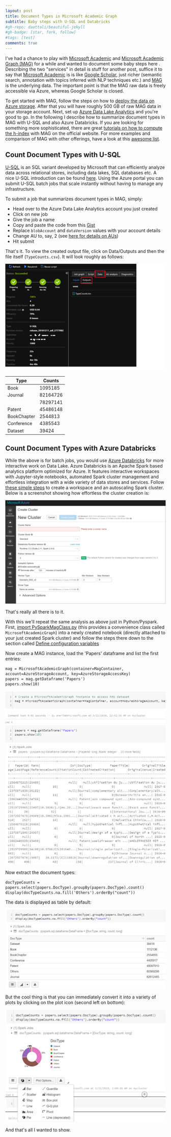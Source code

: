 ```yaml
---
layout: post
title: Document Types in Microsoft Academic Graph
subtitle: Baby steps with U-SQL and Databricks
#gh-repo: daattali/beautiful-jekyll
#gh-badge: [star, fork, follow]
#tags: [test]
comments: true
---
```


I've had a chance to play with [Microsoft Academic](https://academic.microsoft.com/) and [Microsoft Academic Graph (MAG)](https://www.microsoft.com/en-us/research/project/microsoft-academic-graph/) for a while and wanted to document some baby steps here .  Describing the two "services" in detail is stuff for another post, suffice it to say that [Microsoft Academic](https://academic.microsoft.com/) is is like [Google Scholar](https://scholar.google.com/), just richer (semantic search, annotation with topics inferred with NLP techniques etc.) and [MAG](https://www.microsoft.com/en-us/research/project/microsoft-academic-graph/) is the underlying data. The important point is that the MAG raw data is freely accessible via Azure, whereas Google Scholar is closed. 



To get started with MAG, follow the steps on how to [deploy the data on Azure storage](https://docs.microsoft.com/en-us/academic-services/graph/get-started-setup-provisioning). After that you will have roughly 500 GB of raw MAG data in your storage account. Next, set up [Azure Data Lake Analytics](https://docs.microsoft.com/en-us/academic-services/graph/get-started-setup-azure-data-lake-analytics) and you're good to go. In the following I describe how to summarize document types in MAG with U-SQL and also Azure Databricks. If you are looking for something more sophisticated, there are great [tutorials on how to compute the h-index](
https://docs.microsoft.com/en-us/academic-services/graph/#tutorials) with MAG on the official website. For more examples and comparison of MAG with other offerings, have a look at this [awesome list](https://github.com/andreas-wilm/awesome-academic-graph/blob/master/README.md). 


## Count Document Types with U-SQL

[U-SQL](https://docs.microsoft.com/en-us/u-sql/) is an SQL variant developed by Microsoft that can efficiently analyze data across relational stores, including data lakes, SQL databases etc. A nice U-SQL introduction can be found [here](https://devblogs.microsoft.com/visualstudio/introducing-u-sql-a-language-that-makes-big-data-processing-easy/). Using the Azure portal you can submit U-SQL batch jobs that scale instantly without having to manage any infrastructure.

To submit a job that summarizes document types in MAG, simply:

- Head over to the Azure Data Lake Analytics account you just created 
- Click on new job
- Give the job a name
- Copy and paste the code from this [Gist](https://gist.github.com/andreas-wilm/a409defc3ea526839af69e804d103575)
- Replace `blobAccount` and `dataVersion` values with your account details
- Change AU to, say, 2 (see [here for details on AUs](https://mitra.computa.asia/articles/msdn-understanding-adl-analytics-unit))
- Hit submit

That's it. To view the created output file, click on Data/Outputs and then the file itself (`TypeCounts.csv`). It will look roughly as follows:

![Screenshot for DLA Data Outputs](/img/2019-05-31-mag-doctype-outputs.png)

| Type | Counts |
|------|--------|
| Book | 1095185 |
| Journal |	82164726 |
| | 78297141 |
| Patent | 45486148 |
| BookChapter | 2544813 |
| Conference | 4385543 |
| Dataset |	39424 |


## Count Document Types with Azure Databricks

While the above is for batch jobs, you would use [Azure Databricks](https://azure.microsoft.com/en-us/services/databricks/) for more interactive work on Data Lake. Azure Databricks is an Apache Spark based analytics platform optimized for Azure. It features interactive workspaces with Jupyter-style notebooks, automated Spark cluster management and effortless integration with a wide variety of data stores and services. Follow [these simple steps](https://docs.microsoft.com/en-us/academic-services/graph/get-started-setup-databricks) to create a workspace and an autoscaling Spark cluster. Below is a screenshot showing how effortless the cluster creation is:

![Screenshot of Databricks cluster creation](/img/2019-05-31-databricks-cluster.png)

That's really all there is to it. 

With this we'll repeat the same analysis as above just in Python/Pyspark. First, [import PySparkMagClass.py](https://docs.microsoft.com/en-us/academic-services/graph/tutorial-azure-databricks-hindex#import-pysparkmagclasspy-as-a-notebook)  (this provides a convenience class called `MicrosoftAcademicGraph`) into a newly created notebook (directly attached to your just created Spark cluster) and follow the steps there down to the section called
[Define configuration variables](https://docs.microsoft.com/en-us/academic-services/graph/tutorial-azure-databricks-hindex#define-configration-variables)

Now create a MAG instance, load the 'Papers' dataframe and list the first entries:

```
mag = MicrosoftAcademicGraph(container=MagContainer, account=AzureStorageAccount, key=AzureStorageAccessKey)
papers = mag.getDataframe('Papers')
papers.show(10)
```

![Screenshot of loading of Papers Dataframe](/img/2019-05-31-mag-papers.png)


Now extract the document types:

```
docTypeCounts = papers.select(papers.DocType).groupBy(papers.DocType).count()
display(docTypeCounts.na.fill('Others').orderBy("count"))
```

The data is displayed as table by default:

![Screenshot of the table](/img/2019-05-31-mag-doctypes-table.png)

 But the cool thing is that you can immediately convert it into a variety of plots by clicking on the plot icon (second left on bottom):

![Screenshot of the pie chart](/img/2019-05-31-mag-doctypes-piechart.png)

And that's all I wanted to show.
